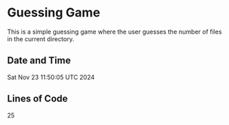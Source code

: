 # Guessing Game
This is a simple guessing game where the user guesses the number of files in the current directory.

## Date and Time
Sat Nov 23 11:50:05 UTC 2024

## Lines of Code
25
